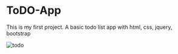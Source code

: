 # ToDO-App
This is my first project. A basic todo list app with html, css, jquery, bootstrap

![todo](https://user-images.githubusercontent.com/79739212/209675594-832b5338-4b9c-449f-a333-fee7ee4c89ef.png)
